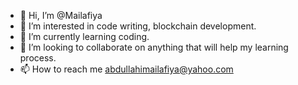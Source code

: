 - 👋 Hi, I’m @Mailafiya
- 👀 I’m interested in code writing, blockchain development. 
- 🌱 I’m currently learning coding. 
- 💞️ I’m looking to collaborate on anything that will help my learning process. 
- 📫 How to reach me abdullahimailafiya@yahoo.com 

<!---
Mailafiya/Mailafiya is a ✨ special ✨ repository because its `README.md` (this file) appears on your GitHub profile.
You can click the Preview link to take a look at your changes.
--->
